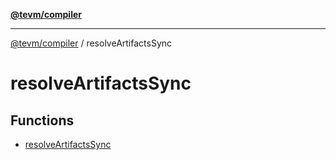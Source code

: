[**@tevm/compiler**](../README.md)

***

[@tevm/compiler](../modules.md) / resolveArtifactsSync

# resolveArtifactsSync

## Functions

- [resolveArtifactsSync](functions/resolveArtifactsSync.md)
